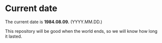 # Current date

The current date is **1984.08.09.** (YYYY.MM.DD.)

This repository will be good when the world ends, so we will know how long it lasted.